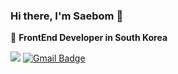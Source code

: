 ### Hi there, I'm Saebom 👋

🚀 **FrontEnd Developer in South Korea**

<a href="https://velog.io/@kirin" target="_blank"><img src="https://img.shields.io/badge/Tech%20Blog-11B48A?style=flat-square&logo=Vimeo&logoColor=white&link=https://velog.io/@new_wisdom"/></a>
 [![Gmail Badge](https://img.shields.io/badge/Gmail-d14836?style=flat-square&logo=Gmail&logoColor=white&link=mailto:snugyun01@gmail.com)](mailto:boma91@gmail.com)

